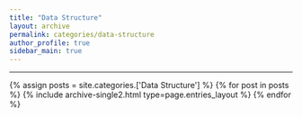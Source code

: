 ```yaml
---
title: "Data Structure"
layout: archive
permalink: categories/data-structure
author_profile: true
sidebar_main: true
---
```


<!-- 공백이 포함되어 있는 카테고리 이름의 경우 site.categories['a b c'] 이런식으로! -->

***

{% assign posts = site.categories.['Data Structure'] %}
{% for post in posts %} {% include archive-single2.html type=page.entries_layout %} {% endfor %}
